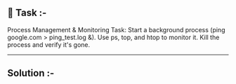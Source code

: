 ## 📌 Task :- 
Process Management & Monitoring
Task: Start a background process (ping google.com > ping_test.log &). Use ps, top, and htop to monitor it. Kill the process and verify it's gone.

---

## Solution :-

